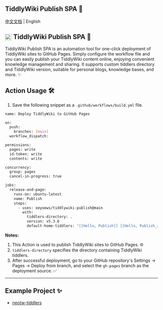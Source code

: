 ## TiddlyWiki Publish SPA 🚀

[中文文档](README_zh-CN.md) | English

## <img src="https://tiddlywiki.com/favicon.ico" alt="TiddlyWiki Logo" width="22" height="22" style="vertical-align:middle;"> TiddlyWiki Publish SPA 🚀

TiddlyWiki Publish SPA is an automation tool for one-click deployment of TiddlyWiki sites to GitHub Pages.
Simply configure the workflow file and you can easily publish your TiddlyWiki content online, enjoying convenient knowledge management and sharing.
It supports custom tiddlers directory and TiddlyWiki version, suitable for personal blogs, knowledge bases, and more. ✨

## Action Usage 🛠️

1.  Save the following snippet as a `.github/workflows/build.yml` file.

```bash
name: Deploy TiddlyWiki to GitHub Pages

on:
  push:
    branches: [main]
  workflow_dispatch:

permissions:
  pages: write
  id-token: write
  contents: write

concurrency:
  group: pages
  cancel-in-progress: true

jobs:
  release-and-page:
    runs-on: ubuntu-latest
    name: Publish
    steps:
      - uses: oeyoews/tiddlywiki-publish@main
        with:
          tiddlers-directory: .
          version: v5.3.6
          default-home-tiddlers: "[[Hello, Publish]] [[Hello, Publish_zh-CN]]"
```

**Notes:**

1.  This Action is used to publish TiddlyWiki sites to GitHub Pages. 🌐
2.  `tiddlers-directory` specifies the directory containing TiddlyWiki tiddlers.
3.  After successful deployment, go to your GitHub repository's Settings -> Pages -> Deploy from branch, and select the `gh-pages` branch as the deployment source. ✅

---

## Example Project ✨

* [neotw-tiddlers](https://github.com/oeyoews/neotw-tiddlers)
